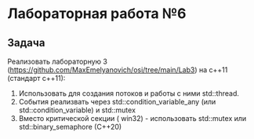 # Лабораторная работа №6
## Задача
Реализовать лабораторную 3 (https://github.com/MaxEmelyanovich/osi/tree/main/Lab3) на с++11 (стандарт с++11):
1. Использовать для создания потоков и работы с ними std::thread.
2. События реализвать через std::condition_variable_any (или std::condition_variable) и std::mutex
3. Вместо критической секции ( win32) - использовать std::mutex или std::binary_semaphore (C++20)
